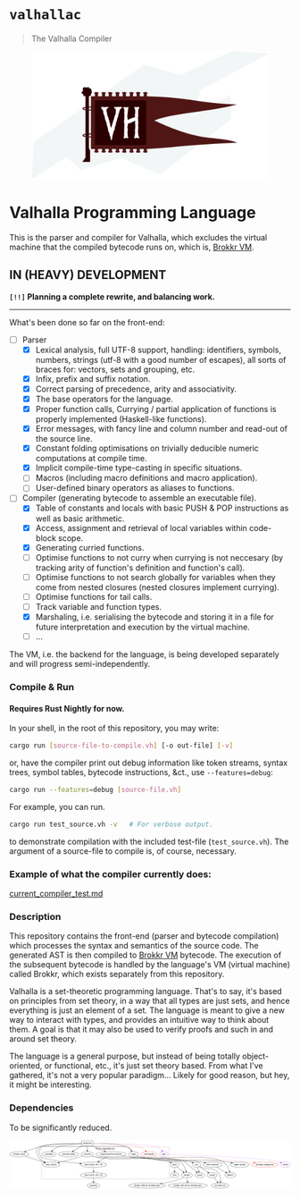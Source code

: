 # `valhallac`

> The Valhalla Compiler

<p align="center">
  <img alt="Valhalla Flag" height=230 src="https://github.com/Demonstrandum/valhalla/raw/master/assets/logo.svg.png" />
</p>

# Valhalla Programming Language
This is the parser and compiler for Valhalla, which excludes the virtual
machine that the compiled bytecode runs on, which is,
[Brokkr VM](https://github.com/Demonstrandum/brokkr).

## IN (HEAVY) DEVELOPMENT
**`[!!]` Planning a complete rewrite, and balancing work.**

---

What's been done so far on the front-end:

- [ ] Parser
  - [x] Lexical analysis, full UTF-8 support, handling: identifiers,
        symbols, numbers, strings (utf-8 with a good number of escapes),
        all sorts of braces for: vectors, sets and grouping, etc.
  - [x] Infix, prefix and suffix notation.
  - [x] Correct parsing of precedence, arity and associativity.
  - [x] The base operators for the language.
  - [x] Proper function calls, Currying / partial application
        of functions is properly implemented (Haskell-like functions).
  - [x] Error messages, with fancy line and column number and read-out of the source line.
  - [x] Constant folding optimisations on trivially deducible
        numeric computations at compile time.
  - [x] Implicit compile-time type-casting in specific situations.
  - [ ] Macros (including macro definitions and macro application).
  - [ ] User-defined binary operators as aliases to functions.
- [ ] Compiler (generating bytecode to assemble an executable file).
  - [x] Table of constants and locals with basic PUSH & POP
        instructions as well as basic arithmetic.
  - [x] Access, assignment and retrieval of local variables within
        code-block scope.
  - [x] Generating curried functions.
  - [ ] Optimise functions to not curry when currying is not neccesary (by tracking arity of
        function's definition and function's call).
  - [ ] Optimise functions to not search globally for variables when they
        come from nested closures (nested closures implement currying).
  - [ ] Optimise functions for tail calls.
  - [ ] Track variable and function types.
  - [x] Marshaling, i.e. serialising the bytecode and storing it in a file
        for future interpretation and execution by the virtual machine.
  - [ ] ...

The VM, i.e. the backend for the language, is being developed separately
and will progress semi-independently.

### Compile & Run

#### Requires Rust Nightly for now.

In your shell, in the root of this repository, you may write:
```sh
cargo run [source-file-to-compile.vh] [-o out-file] [-v]
```

or, have the compiler print out debug information like token streams, syntax trees, symbol tables, bytecode instructions, &ct., use `--features=debug`:

```sh
cargo run --features=debug [source-file.vh]
```

For example, you can run.
```sh
cargo run test_source.vh -v   # For verbose output.
```
to demonstrate compilation with the included test-file (`test_source.vh`).
The argument of a source-file to compile is, of course, necessary.

### Example of what the compiler currently does:
[current_compiler_test.md](https://github.com/valhalla-lang/valhallac/blob/master/current_compiler_test.md)

### Description

This repository contains the front-end (parser and
bytecode compilation) which processes the syntax and
semantics of the source code. The generated AST is then
compiled to [Brokkr VM](https://github.com/Demonstrandum/brokkr) bytecode.
The execution of the subsequent bytecode
is handled by the language's VM (virtual machine) called
Brokkr, which exists separately from this repository.

Valhalla is a set-theoretic programming language.
That's to say, it's based on principles from set theory,
in a way that all types are just sets, and hence everything
is just an element of a set. The language is meant to give a
new way to interact with types, and provides an intuitive way to
think about them.  A goal is that it may also be used to
verify proofs and such in and around set theory.

The language is a general purpose, but instead of being totally object-oriented,
or functional, etc., it's just set theory based.  From what I've
gathered, it's not a very popular paradigm...  Likely for good reason, but hey,
it might be interesting.

### Dependencies
To be significantly reduced.

![deps](https://github.com/Demonstrandum/valhalla/raw/master/graph.png)
